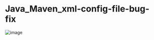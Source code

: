 # Java_Maven_xml-config-file-bug-fix

![image](https://user-images.githubusercontent.com/87108685/158038541-80ad3809-77bc-4fac-9d5c-ea935a3f70b0.png)
